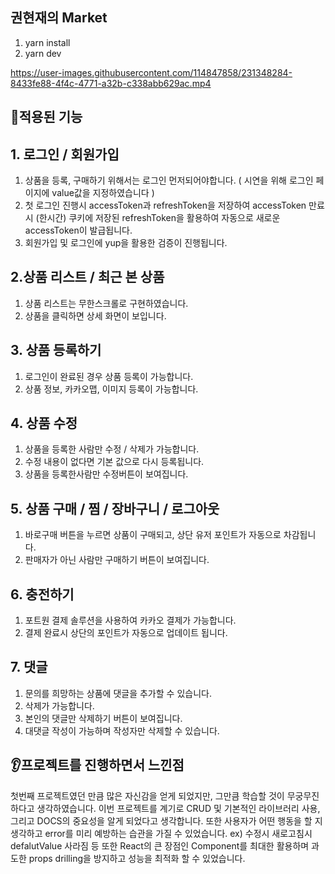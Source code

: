 ## 권현재의 Market

1. yarn install
2. yarn dev


https://user-images.githubusercontent.com/114847858/231348284-8433fe88-4f4c-4771-a32b-c338abb629ac.mp4


## 📝적용된 기능 

## 1. 로그인 / 회원가입

1. 상품을 등록, 구매하기 위해서는 로그인 먼저되어야합니다. ( 시연을 위해 로그인 페이지에 value값을 지정하였습니다 )
2. 첫 로그인 진행시 accessToken과 refreshToken을 저장하여 accessToken 만료시 (한시간) 쿠키에 저장된 refreshToken을 활용하여 자동으로 새로운 accessToken이 발급됩니다.
3. 회원가입 및 로그인에 yup을 활용한 검증이 진행됩니다.

## 2.상품 리스트 / 최근 본 상품

1. 상품 리스트는 무한스크롤로 구현하였습니다.
2. 상품을 클릭하면 상세 화면이 보입니다.

## 3. 상품 등록하기

1. 로그인이 완료된 경우 상품 등록이 가능합니다.
2. 상품 정보, 카카오맵, 이미지 등록이 가능합니다.

## 4. 상품 수정

1. 상품을 등록한 사람만 수정 / 삭제가 가능합니다.
2. 수정 내용이 없다면 기본 값으로 다시 등록됩니다. 
3. 상품을 등록한사람만 수정버튼이 보여집니다.

## 5. 상품 구매 / 찜 / 장바구니 / 로그아웃

1. 바로구매 버튼을 누르면 상품이 구매되고, 상단 유저 포인트가 자동으로 차감됩니다. 
2. 판매자가 아닌 사람만 구매하기 버튼이 보여집니다.

## 6. 충전하기 

1. 포트원 결제 솔루션을 사용하여 카카오 결제가 가능합니다.
2. 결제 완료시 상단의 포인트가 자동으로 업데이트 됩니다.

## 7. 댓글 

1. 문의를 희망하는 상품에 댓글을 추가할 수 있습니다. 
2. 삭제가 가능합니다.
3. 본인의 댓글만 삭제하기 버튼이 보여집니다.
4. 대댓글 작성이 가능하며 작성자만 삭제할 수 있습니다.


## 👂프로젝트를 진행하면서 느낀점
 첫번째 프로젝트였던 만큼 많은 자신감을 얻게 되었지만, 그만큼 학습할 것이 무궁무진하다고 생각하였습니다. 이번 프로젝트를 계기로 CRUD 및 기본적인 라이브러리 사용, 그리고 DOCS의 중요성을 알게 되었다고 생각합니다. 또한 사용자가 어떤 행동을 할 지 생각하고 error를 미리 예방하는 습관을 가질 수 있었습니다. ex) 수정시 새로고침시 defalutValue 사라짐 등
또한 React의 큰 장점인 Component를 최대한 활용하며 과도한 props drilling을 방지하고 성능을 최적화 할 수 있었습니다.

  

